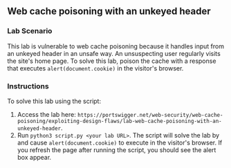 ## Web cache poisoning with an unkeyed header
### Lab Scenario
This lab is vulnerable to web cache poisoning because it handles input from an unkeyed header in an unsafe way. 
An unsuspecting user regularly visits the site's home page. 
To solve this lab, poison the cache with a response that executes `alert(document.cookie)` in the visitor's browser.

### Instructions
To solve this lab using the script:
1. Access the lab here: `https://portswigger.net/web-security/web-cache-poisoning/exploiting-design-flaws/lab-web-cache-poisoning-with-an-unkeyed-header`.
2. Run `python3 script.py <your lab URL>`. The script will solve the lab by and cause `alert(document.cookie)` to execute in the visitor's browser. If you refresh the page after running the script, you should see the alert box appear.
